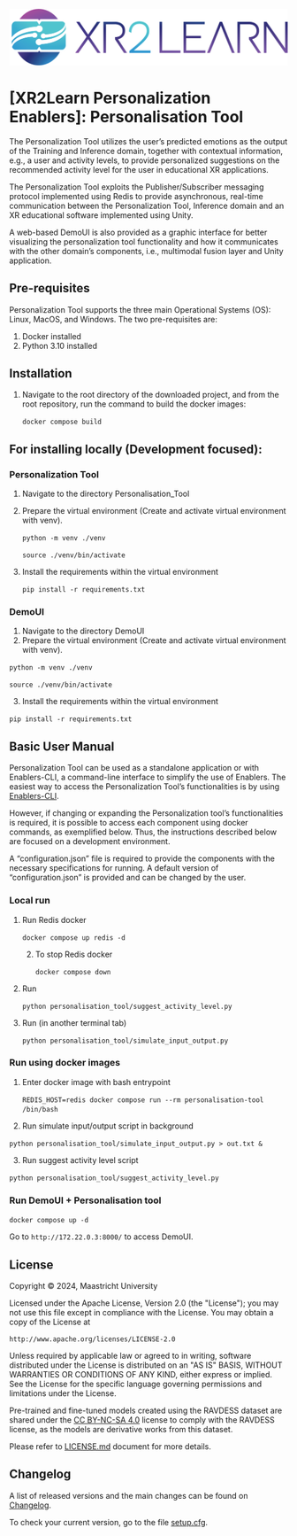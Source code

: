 ![XR2Learn](https://raw.githubusercontent.com/XR2Learn/.github/5c0fada6136915b389c1cd2151a0dd2cfc4a5aac/images/XR2Learn%20logo.png)

# [XR2Learn Personalization Enablers]: Personalisation Tool

The Personalization Tool utilizes the user’s predicted emotions as the output of the Training and Inference domain,
together with contextual information, e.g., a user and activity levels, to provide personalized suggestions on the
recommended activity level for the user in educational XR applications.

The Personalization Tool exploits the Publisher/Subscriber messaging protocol implemented using Redis to provide
asynchronous, real-time communication between the Personalization Tool, Inference domain and an XR educational software
implemented using Unity.

A web-based DemoUI is also provided as a graphic interface for better visualizing the personalization tool functionality
and how it communicates with the other domain’s components, i.e., multimodal fusion layer and Unity application.

## Pre-requisites

Personalization Tool supports the three main Operational Systems (OS): Linux, MacOS, and Windows.
The two pre-requisites are:

1. Docker installed
2. Python 3.10 installed

## Installation

1. Navigate to the root directory of the downloaded project, and from the root repository, run the command to build the
   docker images:

   `docker compose build`

## For installing locally (Development focused):

### Personalization Tool

1. Navigate to the directory Personalisation_Tool
2. Prepare the virtual environment (Create and activate virtual environment with venv).

   `python -m venv ./venv`

   `source ./venv/bin/activate`
3. Install the requirements within the virtual environment

   `pip install -r requirements.txt`

### DemoUI

1. Navigate to the directory DemoUI
2. Prepare the virtual environment (Create and activate virtual environment with venv).

`python -m venv ./venv`

`source ./venv/bin/activate`

3. Install the requirements within the virtual environment

`pip install -r requirements.txt`

## Basic User Manual

Personalization Tool can be used as a standalone application or with Enablers-CLI, a command-line interface to simplify
the use of Enablers. The easiest way to access the Personalization Tool’s functionalities is by
using [Enablers-CLI](https://github.com/XR2Learn/Enablers-CLI).

However, if changing or expanding the Personalization tool’s functionalities is required, it is possible to access each
component using docker commands, as exemplified below. Thus, the instructions described below are focused on a
development environment.

A “configuration.json” file is required to provide the components with the necessary specifications for running. A
default version of “configuration.json” is provided and can be changed by the user.

### Local run
1. Run Redis docker

   `docker compose up redis -d`

    2. To stop Redis docker

       `docker compose down`

2. Run

   `python personalisation_tool/suggest_activity_level.py`

3. Run (in another terminal tab)

   `python personalisation_tool/simulate_input_output.py`

### Run using docker images

1. Enter docker image with bash entrypoint

   `REDIS_HOST=redis docker compose run --rm personalisation-tool /bin/bash`
2. Run simulate input/output script in background

`python personalisation_tool/simulate_input_output.py > out.txt &`

3. Run suggest activity level script

`python personalisation_tool/suggest_activity_level.py`

### Run DemoUI + Personalisation tool

`docker compose up -d`

Go to `http://172.22.0.3:8000/` to access DemoUI.

## License

Copyright © 2024, Maastricht University

Licensed under the Apache License, Version 2.0 (the "License");
you may not use this file except in compliance with the License.
You may obtain a copy of the License at

    http://www.apache.org/licenses/LICENSE-2.0

Unless required by applicable law or agreed to in writing, software
distributed under the License is distributed on an "AS IS" BASIS,
WITHOUT WARRANTIES OR CONDITIONS OF ANY KIND, either express or implied.
See the License for the specific language governing permissions and
limitations under the License.

Pre-trained and fine-tuned models created using the RAVDESS dataset are shared under
the [CC BY-NC-SA 4.0](https://creativecommons.org/licenses/by-nc-sa/4.0/deed.en) license to
comply with the RAVDESS license, as the models are derivative works from this dataset.

Please refer to [LICENSE.md](LICENSE.md) document for more details.

## Changelog

A list of released versions and the main changes can be found on [Changelog](CHANGELOG.md).

To check your current version, go to the file [setup.cfg](setup.cfg).